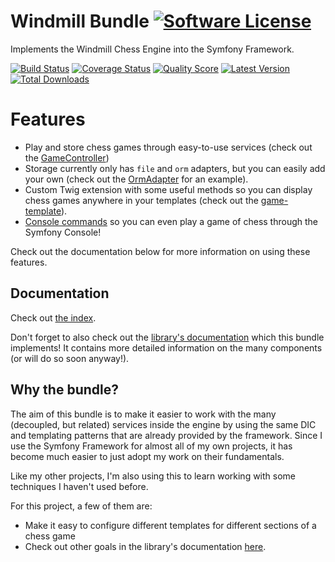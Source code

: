 # Windmill Bundle [![Software License](https://img.shields.io/badge/license-MIT-brightgreen.svg?style=flat-square)](https://github.com/cleentfaar/CLWindmillBundle/tree/master/LICENSE.md)

Implements the Windmill Chess Engine into the Symfony Framework.

[![Build Status](https://img.shields.io/travis/cleentfaar/CLWindmillBundle/master.svg?style=flat-square)](https://travis-ci.org/cleentfaar/CLWindmillBundle)
[![Coverage Status](https://img.shields.io/scrutinizer/coverage/g/cleentfaar/CLWindmillBundle.svg?style=flat-square)](https://scrutinizer-ci.com/g/cleentfaar/CLWindmillBundle/code-structure)
[![Quality Score](https://img.shields.io/scrutinizer/g/cleentfaar/CLWindmillBundle.svg?style=flat-square)](https://scrutinizer-ci.com/g/cleentfaar/CLWindmillBundle)
[![Latest Version](https://img.shields.io/github/release/cleentfaar/CLWindmillBundle.svg?style=flat-square)](https://github.com/cleentfaar/CLWindmillBundle/releases)
[![Total Downloads](https://img.shields.io/packagist/dt/cleentfaar/windmill-bundle.svg?style=flat-square)](https://packagist.org/packages/cleentfaar/CLWindmillBundle)


# Features

- Play and store chess games through easy-to-use services (check out the [GameController](https://github.com/cleentfaar/CLWindmillBundle/tree/master/Controller/GameController.php))
- Storage currently only has `file` and `orm` adapters, but you can easily add your own (check out the [OrmAdapter](https://github.com/cleentfaar/windmill/tree/master/Storage/Adapter/OrmAdapter.php) for an example).
- Custom Twig extension with some useful methods so you can display chess games anywhere in your templates (check out the [game-template](https://github.com/cleentfaar/CLWindmillBundle/tree/master/Resources/views/Game/index.html.twig)).
- [Console commands](https://github.com/cleentfaar/CLWindmillBundle/tree/master/Resources/doc/commands.md) so you can even play a game of chess through the Symfony Console!

Check out the documentation below for more information on using these features.


## Documentation

Check out [the index](https://github.com/cleentfaar/CLWindmillBundle/tree/master/Resources/doc/index.md).

Don't forget to also check out the [library's documentation](https://github.com/cleentfaar/windmill) which this bundle
implements! It contains more detailed information on the many components (or will do so soon anyway!).


## Why the bundle?

The aim of this bundle is to make it easier to work with the many (decoupled, but related) services inside the engine by
using the same DIC and templating patterns that are already provided by the framework. Since I use the Symfony Framework
for almost all of my own projects, it has become much easier to just adopt my work on their fundamentals.

Like my other projects, I'm also using this to learn working with some techniques I haven't used before.

For this project, a few of them are:
- Make it easy to configure different templates for different sections of a chess game
- Check out other goals in the library's documentation [here](https://github.com/cleentfaar/windmill).

